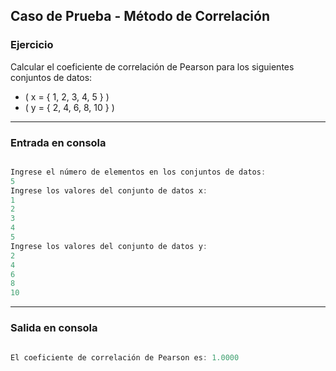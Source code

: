 ## Caso de Prueba - Método de Correlación

### **Ejercicio**

Calcular el coeficiente de correlación de Pearson para los siguientes conjuntos de datos:

- \( x = \{ 1, 2, 3, 4, 5 \} \)
- \( y = \{ 2, 4, 6, 8, 10 \} \)

---

### **Entrada en consola**
 
```java

Ingrese el número de elementos en los conjuntos de datos:
5
Ingrese los valores del conjunto de datos x:
1
2
3
4
5
Ingrese los valores del conjunto de datos y:
2
4
6
8
10

```
---

### **Salida en consola**
 
```java

El coeficiente de correlación de Pearson es: 1.0000

```
